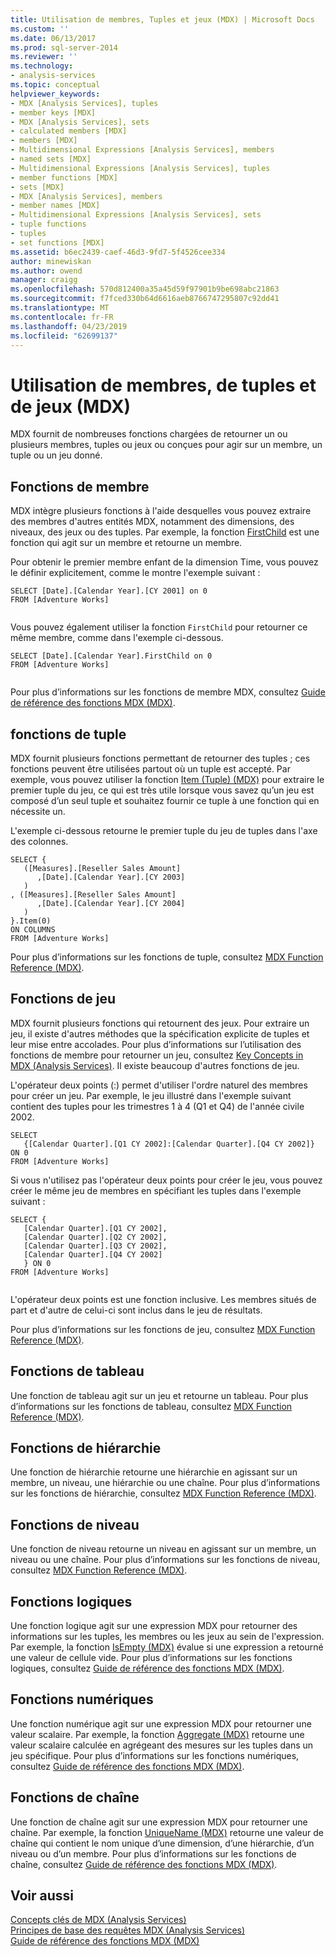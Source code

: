```yaml
---
title: Utilisation de membres, Tuples et jeux (MDX) | Microsoft Docs
ms.custom: ''
ms.date: 06/13/2017
ms.prod: sql-server-2014
ms.reviewer: ''
ms.technology:
- analysis-services
ms.topic: conceptual
helpviewer_keywords:
- MDX [Analysis Services], tuples
- member keys [MDX]
- MDX [Analysis Services], sets
- calculated members [MDX]
- members [MDX]
- Multidimensional Expressions [Analysis Services], members
- named sets [MDX]
- Multidimensional Expressions [Analysis Services], tuples
- member functions [MDX]
- sets [MDX]
- MDX [Analysis Services], members
- member names [MDX]
- Multidimensional Expressions [Analysis Services], sets
- tuple functions
- tuples
- set functions [MDX]
ms.assetid: b6ec2439-caef-46d3-9fd7-5f4526cee334
author: minewiskan
ms.author: owend
manager: craigg
ms.openlocfilehash: 570d812400a35a45d59f97901b9be698abc21863
ms.sourcegitcommit: f7fced330b64d6616aeb8766747295807c92dd41
ms.translationtype: MT
ms.contentlocale: fr-FR
ms.lasthandoff: 04/23/2019
ms.locfileid: "62699137"
---
```

# <a name="working-with-members-tuples-and-sets-mdx"></a>Utilisation de membres, de tuples et de jeux (MDX)
  MDX fournit de nombreuses fonctions chargées de retourner un ou plusieurs membres, tuples ou jeux ou conçues pour agir sur un membre, un tuple ou un jeu donné.  
  
## <a name="member-functions"></a>Fonctions de membre  
 MDX intègre plusieurs fonctions à l'aide desquelles vous pouvez extraire des membres d'autres entités MDX, notamment des dimensions, des niveaux, des jeux ou des tuples. Par exemple, la fonction [FirstChild](/sql/mdx/firstchild-mdx) est une fonction qui agit sur un membre et retourne un membre.  
  
 Pour obtenir le premier membre enfant de la dimension Time, vous pouvez le définir explicitement, comme le montre l'exemple suivant :  
  
```  
SELECT [Date].[Calendar Year].[CY 2001] on 0  
FROM [Adventure Works]  
  
```  
  
 Vous pouvez également utiliser la fonction `FirstChild` pour retourner ce même membre, comme dans l'exemple ci-dessous.  
  
```  
SELECT [Date].[Calendar Year].FirstChild on 0  
FROM [Adventure Works]  
  
```  
  
 Pour plus d’informations sur les fonctions de membre MDX, consultez [Guide de référence des fonctions MDX &#40;MDX&#41;](/sql/mdx/mdx-function-reference-mdx).  
  
## <a name="tuple-functions"></a>fonctions de tuple  
 MDX fournit plusieurs fonctions permettant de retourner des tuples ; ces fonctions peuvent être utilisées partout où un tuple est accepté. Par exemple, vous pouvez utiliser la fonction [Item &#40;Tuple&#41; &#40;MDX&#41;](/sql/mdx/item-tuple-mdx) pour extraire le premier tuple du jeu, ce qui est très utile lorsque vous savez qu’un jeu est composé d’un seul tuple et souhaitez fournir ce tuple à une fonction qui en nécessite un.  
  
 L'exemple ci-dessous retourne le premier tuple du jeu de tuples dans l'axe des colonnes.  
  
```  
SELECT {  
   ([Measures].[Reseller Sales Amount]  
      ,[Date].[Calendar Year].[CY 2003]  
   )  
, ([Measures].[Reseller Sales Amount]  
      ,[Date].[Calendar Year].[CY 2004]  
   )  
}.Item(0)  
ON COLUMNS   
FROM [Adventure Works]  
```  
  
 Pour plus d’informations sur les fonctions de tuple, consultez [MDX Function Reference &#40;MDX&#41;](/sql/mdx/mdx-function-reference-mdx).  
  
## <a name="set-functions"></a>Fonctions de jeu  
 MDX fournit plusieurs fonctions qui retournent des jeux. Pour extraire un jeu, il existe d'autres méthodes que la spécification explicite de tuples et leur mise entre accolades. Pour plus d’informations sur l’utilisation des fonctions de membre pour retourner un jeu, consultez [Key Concepts in MDX &#40;Analysis Services&#41;](../key-concepts-in-mdx-analysis-services.md). Il existe beaucoup d'autres fonctions de jeu.  
  
 L'opérateur deux points (:) permet d'utiliser l'ordre naturel des membres pour créer un jeu. Par exemple, le jeu illustré dans l'exemple suivant contient des tuples pour les trimestres 1 à 4 (Q1 et Q4) de l'année civile 2002.  
  
```  
SELECT   
   {[Calendar Quarter].[Q1 CY 2002]:[Calendar Quarter].[Q4 CY 2002]}   
ON 0  
FROM [Adventure Works]  
```  
  
 Si vous n'utilisez pas l'opérateur deux points pour créer le jeu, vous pouvez créer le même jeu de membres en spécifiant les tuples dans l'exemple suivant :  
  
```  
SELECT {  
   [Calendar Quarter].[Q1 CY 2002],   
   [Calendar Quarter].[Q2 CY 2002],   
   [Calendar Quarter].[Q3 CY 2002],   
   [Calendar Quarter].[Q4 CY 2002]  
   } ON 0  
FROM [Adventure Works]  
  
```  
  
 L'opérateur deux points est une fonction inclusive. Les membres situés de part et d'autre de celui-ci sont inclus dans le jeu de résultats.  
  
 Pour plus d’informations sur les fonctions de jeu, consultez [MDX Function Reference &#40;MDX&#41;](/sql/mdx/mdx-function-reference-mdx).  
  
## <a name="array-functions"></a>Fonctions de tableau  
 Une fonction de tableau agit sur un jeu et retourne un tableau. Pour plus d’informations sur les fonctions de tableau, consultez [MDX Function Reference &#40;MDX&#41;](/sql/mdx/mdx-function-reference-mdx).  
  
## <a name="hierarchy-functions"></a>Fonctions de hiérarchie  
 Une fonction de hiérarchie retourne une hiérarchie en agissant sur un membre, un niveau, une hiérarchie ou une chaîne. Pour plus d’informations sur les fonctions de hiérarchie, consultez [MDX Function Reference &#40;MDX&#41;](/sql/mdx/mdx-function-reference-mdx).  
  
## <a name="level-functions"></a>Fonctions de niveau  
 Une fonction de niveau retourne un niveau en agissant sur un membre, un niveau ou une chaîne. Pour plus d’informations sur les fonctions de niveau, consultez [MDX Function Reference &#40;MDX&#41;](/sql/mdx/mdx-function-reference-mdx).  
  
## <a name="logical-functions"></a>Fonctions logiques  
 Une fonction logique agit sur une expression MDX pour retourner des informations sur les tuples, les membres ou les jeux au sein de l'expression. Par exemple, la fonction [IsEmpty &#40;MDX&#41;](/sql/mdx/isempty-mdx) évalue si une expression a retourné une valeur de cellule vide. Pour plus d’informations sur les fonctions logiques, consultez [Guide de référence des fonctions MDX &#40;MDX&#41;](/sql/mdx/mdx-function-reference-mdx).  
  
## <a name="numeric-functions"></a>Fonctions numériques  
 Une fonction numérique agit sur une expression MDX pour retourner une valeur scalaire. Par exemple, la fonction [Aggregate &#40;MDX&#41;](/sql/mdx/aggregate-mdx) retourne une valeur scalaire calculée en agrégeant des mesures sur les tuples dans un jeu spécifique. Pour plus d’informations sur les fonctions numériques, consultez [Guide de référence des fonctions MDX &#40;MDX&#41;](/sql/mdx/mdx-function-reference-mdx).  
  
## <a name="string-functions"></a>Fonctions de chaîne  
 Une fonction de chaîne agit sur une expression MDX pour retourner une chaîne. Par exemple, la fonction [UniqueName &#40;MDX&#41;](/sql/mdx/uniquename-mdx) retourne une valeur de chaîne qui contient le nom unique d’une dimension, d’une hiérarchie, d’un niveau ou d’un membre. Pour plus d’informations sur les fonctions de chaîne, consultez [Guide de référence des fonctions MDX &#40;MDX&#41;](/sql/mdx/mdx-function-reference-mdx).  
  
## <a name="see-also"></a>Voir aussi  
 [Concepts clés de MDX &#40;Analysis Services&#41;](../key-concepts-in-mdx-analysis-services.md)   
 [Principes de base des requêtes MDX &#40;Analysis Services&#41;](mdx-query-fundamentals-analysis-services.md)   
 [Guide de référence des fonctions MDX &#40;MDX&#41;](/sql/mdx/mdx-function-reference-mdx)  
  
  
